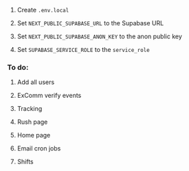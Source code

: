 1. Create `.env.local`

2. Set `NEXT_PUBLIC_SUPABASE_URL` to the Supabase URL

3. Set `NEXT_PUBLIC_SUPABASE_ANON_KEY` to the anon public key

4. Set `SUPABASE_SERVICE_ROLE` to the `service_role`


### To do:

1. Add all users

2. ExComm verify events

3. Tracking

4. Rush page

5. Home page

6. Email cron jobs

7. Shifts
